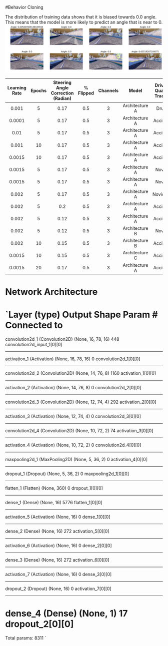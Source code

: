 #Behavior Cloning

The distribution of training data shows that it is biased towards 0.0 angle. This means that the model is more likely to predict an angle that is near to 0.
![Distribution of training data](images/image00.png)


|  Learning Rate | Epochs | Steering Angle Correction (Radian) | % Flipped | Channels | Model | Driving Quality Track 1 | Time on Track2 | Validation Loss | Validation Accuracy | Test Score Accuracy |
|  :------: | :------: | :------: | :------: | :------: | :------: | :------: | :------: | :------: | :------: | :------: |
|  0.001 | 5 | 0.17 | 0.5 | 3 | Architecture A | Drunk | 1 minute | 0.014 | 0.175 | 0.186 |
|  0.0001 | 5 | 0.17 | 0.5 | 3 | Architecture A | Accident | 10 seconds | 0.0141 | 0.1773 | 0.186 |
|  0.01 | 5 | 0.17 | 0.5 | 3 | Architecture A | Accident | 4 seconds | 0.0416 | 0.1773 | 0.186 |
|  0.001 | 10 | 0.17 | 0.5 | 3 | Architecture A | Accident | 5 seconds | 0.0136 | 0.1742 | 0.186 |
|  0.0015 | 10 | 0.17 | 0.5 | 3 | Architecture A | Accident | 25 seconds | 0.0124 | 0.1803 | 0.186 |
|  0.0015 | 5 | 0.17 | 0.5 | 3 | Architecture A | Novice | 3 minutes | 0.01041 | 0.1856 | 0.186 |
|  0.0015 | 5 | 0.17 | 0.5 | 3 | Architecture A | Novice | 3 minutes | 0.0149 | 0.1773 | 0.186 |
|  0.002 | 5 | 0.17 | 0.5 | 3 | Architecture A | Novice++ | 5 seconds | 0.014 | 0.1818 | 0.186 |
|  0.002 | 5 | 0.2 | 0.5 | 3 | Architecture A | Accident | 5 seconds | 0.0144 | 0.178 | 0.186 |
|  0.002 | 5 | 0.12 | 0.5 | 3 | Architecture A | Accident | 5 seconds | 0.0158 | 0.1826 | 0.186 |
|  0.002 | 5 | 0.12 | 0.5 | 3 | Architecture B | Novice | 10 seconds | 0.145 | 0.1924 | 0.186 |
|  0.002 | 10 | 0.15 | 0.5 | 3 | Architecture B | Accident | 5 seconds | 0.0164 | 0.178 | 0.186 |
|  0.0015 | 10 | 0.15 | 0.5 | 3 | Architecture C | Accident | 5 seconds | 0.0377 | 0.178 | 0.186 |
|  0.0015 | 20 | 0.17 | 0.5 | 3 | Architecture A | Accident | 5 seconds | 0.153 | 0.1689 | 0.186 |


# Network Architecture

`Layer (type)                     Output Shape          Param #     Connected to                     
====================================================================================================
convolution2d_1 (Convolution2D)  (None, 16, 78, 16)    448         convolution2d_input_1[0][0]      
____________________________________________________________________________________________________
activation_1 (Activation)        (None, 16, 78, 16)    0           convolution2d_1[0][0]            
____________________________________________________________________________________________________
convolution2d_2 (Convolution2D)  (None, 14, 76, 8)     1160        activation_1[0][0]               
____________________________________________________________________________________________________
activation_2 (Activation)        (None, 14, 76, 8)     0           convolution2d_2[0][0]            
____________________________________________________________________________________________________
convolution2d_3 (Convolution2D)  (None, 12, 74, 4)     292         activation_2[0][0]               
____________________________________________________________________________________________________
activation_3 (Activation)        (None, 12, 74, 4)     0           convolution2d_3[0][0]            
____________________________________________________________________________________________________
convolution2d_4 (Convolution2D)  (None, 10, 72, 2)     74          activation_3[0][0]               
____________________________________________________________________________________________________
activation_4 (Activation)        (None, 10, 72, 2)     0           convolution2d_4[0][0]            
____________________________________________________________________________________________________
maxpooling2d_1 (MaxPooling2D)    (None, 5, 36, 2)      0           activation_4[0][0]               
____________________________________________________________________________________________________
dropout_1 (Dropout)              (None, 5, 36, 2)      0           maxpooling2d_1[0][0]             
____________________________________________________________________________________________________
flatten_1 (Flatten)              (None, 360)           0           dropout_1[0][0]                  
____________________________________________________________________________________________________
dense_1 (Dense)                  (None, 16)            5776        flatten_1[0][0]                  
____________________________________________________________________________________________________
activation_5 (Activation)        (None, 16)            0           dense_1[0][0]                    
____________________________________________________________________________________________________
dense_2 (Dense)                  (None, 16)            272         activation_5[0][0]               
____________________________________________________________________________________________________
activation_6 (Activation)        (None, 16)            0           dense_2[0][0]                    
____________________________________________________________________________________________________
dense_3 (Dense)                  (None, 16)            272         activation_6[0][0]               
____________________________________________________________________________________________________
activation_7 (Activation)        (None, 16)            0           dense_3[0][0]                    
____________________________________________________________________________________________________
dropout_2 (Dropout)              (None, 16)            0           activation_7[0][0]               
____________________________________________________________________________________________________
dense_4 (Dense)                  (None, 1)             17          dropout_2[0][0]                  
====================================================================================================
Total params: 8311
`
